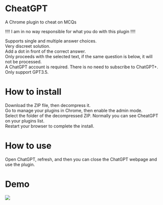 # CheatGPT
A Chrome plugin to cheat on MCQs

!!!! I am in no way responsible for what you do with this plugin !!!!

Supports single and multiple answer choices.  
Very discreet solution.  
Add a dot in front of the correct answer.  
Only proceeds with the selected text, if the same question is below, it will not be processed.  
A ChatGPT account is required. There is no need to subscribe to ChatGPT+.  
Only support GPT3.5.

# How to install

Download the ZIP file, then decompress it.  
Go to manage your plugins in Chrome, then enable the admin mode.    
Select the folder of the decompressed ZIP. Normally you can see CheatGPT on your plugins list.    
Restart your browser to complete the install.  

# How to use

Open ChatGPT, refresh, and then you can close the ChatGPT webpage and use the plugin.

# Demo

![](https://github.com/Corentin-Scz/CheatGPT/blob/main/demo.gif)

